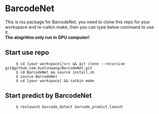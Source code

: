 # BarcodeNet

This is ros package for BarcodeNet, you need to clone this repo for your workspace and re-catkin make, then you can type below command to use it.\
**The alogrithm only run in GPU computer!**

## Start use repo
```
     $ cd [your workspace]/src && git clone --recursive git@github.com:kuolunwang/BarcodeNet.git
     $ cd BarcodeNet && source install.sh
     $ source BarcodeNet
     $ cd [your workspace] && catkin make
```

## Start predict by BarcodeNet
```
     $ roslaunch barcode_detect barcode_predict.launch
```